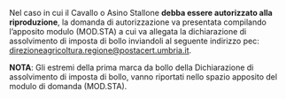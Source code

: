 Nel caso in cui il Cavallo o Asino Stallone **debba essere autorizzato alla riproduzione**, la domanda di autorizzazione va presentata compilando l’apposito modulo (MOD.STA) a cui va allegata la dichiarazione di assolvimento di imposta di bollo inviandoli al seguente indirizzo pec: [direzioneagricoltura.regione@postacert.umbria.it](direzioneagricoltura.regione@postacert.umbria.it).

**NOTA**: Gli estremi della prima marca da bollo della Dichiarazione di assolvimento di imposta di bollo, vanno riportati nello spazio apposito del modulo di domanda (MOD.STA).
